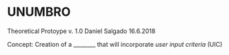 # UNUMBRO
Theoretical Protoype
v. 1.0
Daniel Salgado
16.6.2018

Concept: Creation of a ________ that will incorporate *user input criteria* (UIC) 

